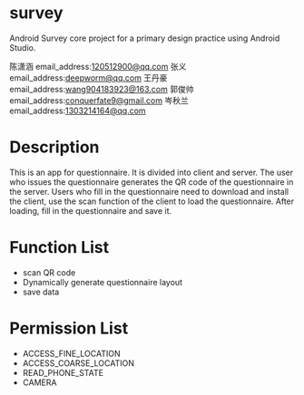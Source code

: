 # survey
Android Survey core project for a primary design practice using Android Studio.

陈潇涵 email_address:120512900@qq.com
张义   email_address:deepworm@qq.com
王丹豪 email_address:wang904183923@163.com
郭俊帅 email_address:conquerfate9@gmail.com
岑秋兰 email_address:1303214164@qq.com


# Description
This is an app for questionnaire. It is divided into client and server. The user who issues the questionnaire generates the QR code of the questionnaire in the server. Users who fill in the questionnaire need to download and install the client, use the scan function of the client to load the questionnaire. After loading, fill in the questionnaire and save it.



# Function List

- scan QR code
- Dynamically generate questionnaire layout
- save data

# Permission List
- ACCESS_FINE_LOCATION
- ACCESS_COARSE_LOCATION
- READ_PHONE_STATE
- CAMERA
